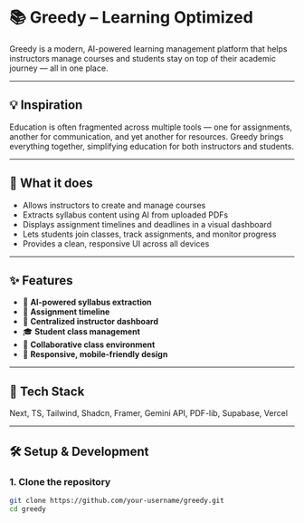 # 📚 Greedy – Learning Optimized

Greedy is a modern, AI-powered learning management platform that helps instructors manage courses and students stay on top of their academic journey — all in one place.

---

## 💡 Inspiration

Education is often fragmented across multiple tools — one for assignments, another for communication, and yet another for resources. Greedy brings everything together, simplifying education for both instructors and students.

---

## 🚀 What it does

- Allows instructors to create and manage courses
- Extracts syllabus content using AI from uploaded PDFs
- Displays assignment timelines and deadlines in a visual dashboard
- Lets students join classes, track assignments, and monitor progress
- Provides a clean, responsive UI across all devices

---

## ✨ Features

- 📄 **AI-powered syllabus extraction**
- 📅 **Assignment timeline**
- 🧭 **Centralized instructor dashboard**
- 🎓 **Student class management**
- 💬 **Collaborative class environment**
- 📱 **Responsive, mobile-friendly design**

---

## 🧱 Tech Stack

Next, TS, Tailwind, Shadcn, Framer, Gemini API, PDF-lib, Supabase, Vercel

---

## 🛠️ Setup & Development

### 1. Clone the repository
```bash
git clone https://github.com/your-username/greedy.git
cd greedy
